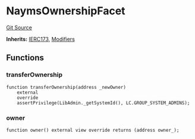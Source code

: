 # NaymsOwnershipFacet
[Git Source](https://github.com/nayms/contracts-v3/blob/08976c385ed293c18988aa46a13c47179dbb0a28/src/facets/NaymsOwnershipFacet.sol)

**Inherits:**
[IERC173](/src/interfaces/IERC173.sol/interface.IERC173.md), [Modifiers](/src/shared/Modifiers.sol/contract.Modifiers.md)


## Functions
### transferOwnership


```solidity
function transferOwnership(address _newOwner)
    external
    override
    assertPrivilege(LibAdmin._getSystemId(), LC.GROUP_SYSTEM_ADMINS);
```

### owner


```solidity
function owner() external view override returns (address owner_);
```


